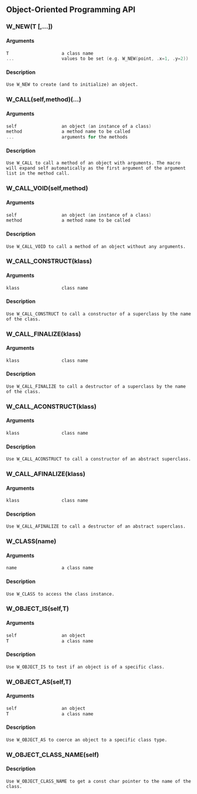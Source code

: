 ## Object-Oriented Programming API
    
### W_NEW(T [,...])
#### Arguments
```C
T                    a class name
...                  values to be set (e.g. W_NEW(point, .x=1, .y=2))
```
#### Description
    Use W_NEW to create (and to initialize) an object.
    
### W_CALL(self,method)(...)
#### Arguments
```C
self                 an object (an instance of a class)
method               a method name to be called
...                  arguments for the methods
```
#### Description
    Use W_CALL to call a method of an object with arguments. The macro will expand self automatically as the first argument of the argument list in the method call.
    
### W_CALL_VOID(self,method)
#### Arguments
```C
self                 an object (an instance of a class)
method               a method name to be called
```
#### Description
    Use W_CALL_VOID to call a method of an object without any arguments.
    
### W_CALL_CONSTRUCT(klass)
#### Arguments
```C
klass                class name
```
#### Description
    Use W_CALL_CONSTRUCT to call a constructor of a superclass by the name of the class.
    
### W_CALL_FINALIZE(klass)
#### Arguments
```C
klass                class name
```
#### Description
    Use W_CALL_FINALIZE to call a destructor of a superclass by the name of the class.
    
### W_CALL_ACONSTRUCT(klass)
#### Arguments
```C
klass                class name
```
#### Description
    Use W_CALL_ACONSTRUCT to call a constructor of an abstract superclass.
    
### W_CALL_AFINALIZE(klass)
#### Arguments
```C
klass                class name
```
#### Description
    Use W_CALL_AFINALIZE to call a destructor of an abstract superclass.
    
### W_CLASS(name)
#### Arguments
```C
name                 a class name
```
#### Description
    Use W_CLASS to access the class instance.
    
### W_OBJECT_IS(self,T)
#### Arguments
```C
self                 an object
T                    a class name
```
#### Description
    Use W_OBJECT_IS to test if an object is of a specific class.
    
### W_OBJECT_AS(self,T)
#### Arguments
```C
self                 an object
T                    a class name
```
#### Description
    Use W_OBJECT_AS to coerce an object to a specific class type.
    
### W_OBJECT_CLASS_NAME(self)
#### Description
    Use W_OBJECT_CLASS_NAME to get a const char pointer to the name of the class.

